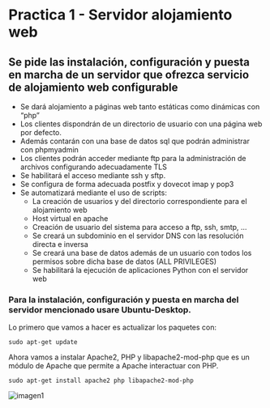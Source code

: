 # Practica 1 - Servidor alojamiento web

## Se pide las instalación, configuración y puesta en marcha de un servidor que ofrezca servicio de alojamiento web configurable

* Se dará alojamiento a páginas web tanto estáticas como dinámicas con “php”
* Los clientes dispondrán de un directorio de usuario con una página web por defecto.
* Además contarán con una base de datos sql que podrán administrar con phpmyadmin
* Los clientes podrán acceder mediante ftp para la administración de archivos configurando adecuadamente TLS
* Se habilitará el acceso mediante ssh y sftp.
* Se configura de forma adecuada postfix y dovecot imap y pop3
* Se automatizará mediante el uso de scripts:
    * La creación de usuarios y del directorio correspondiente para el alojamiento web
    * Host virtual en apache
    * Creación de usuario del sistema para acceso a ftp, ssh, smtp, …
    * Se creará un subdominio en el servidor DNS con las resolución directa e inversa
    * Se creará una base de datos además de un usuario con todos los permisos sobre dicha base de datos (ALL PRIVILEGES)
    * Se habilitará la ejecución de aplicaciones Python con el servidor web

### Para la instalación, configuración y puesta en marcha del servidor mencionado usare Ubuntu-Desktop.

Lo primero que vamos a hacer es actualizar los paquetes con:

``` sudo apt-get update ```

Ahora vamos a instalar Apache2, PHP y libapache2-mod-php que es un módulo de Apache que permite a Apache interactuar con PHP.

``` sudo apt-get install apache2 php libapache2-mod-php ```

![imagen1](Fotos/2.png)

